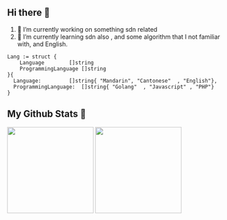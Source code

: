 

## Hi there 👋
1. 🔭 I’m currently working on something sdn related
2. 🌱 I’m currently learning sdn also , and some algorithm that I not familiar with, and English.
```golang
Lang := struct {
	Language 	    []string
	ProgrammingLanguage []string
}{
  Language: 		[]string{ "Mandarin", "Cantonese"  , "English"},
  ProgrammingLanguage:  []string{ "Golang"  , "Javascript" , "PHP"}
}
```

## My Github Stats 🔭
<p align="left">
<img height="200" src="https://github-readme-stats.vercel.app/api?username=jackyczj&show_icons=true&theme=nord" />
<img height="200"  src="https://github-readme-stats.vercel.app/api/top-langs/?username=jackyczj&hide=html,css&theme=nord">
</p>
<!--
**JackyCZJ/JackyCZJ** is a ✨ _special_ ✨ repository because its `README.md` (this file) appears on your GitHub profile.

Here are some ideas to get you started:

- 🔭 I’m currently working on ...
- 🌱 I’m currently learning ...
- 👯 I’m looking to collaborate on ...
- 🤔 I’m looking for help with ...
- 💬 Ask me about ...
- 📫 How to reach me: ...
- 😄 Pronouns: ...
- ⚡ Fun fact: ...
-->
